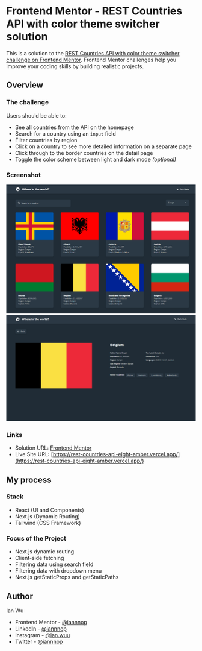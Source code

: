 # Frontend Mentor - REST Countries API with color theme switcher solution

This is a solution to the [REST Countries API with color theme switcher challenge on Frontend Mentor](https://www.frontendmentor.io/challenges/rest-countries-api-with-color-theme-switcher-5cacc469fec04111f7b848ca). Frontend Mentor challenges help you improve your coding skills by building realistic projects. 

## Overview

### The challenge

Users should be able to:

- See all countries from the API on the homepage
- Search for a country using an `input` field
- Filter countries by region
- Click on a country to see more detailed information on a separate page
- Click through to the border countries on the detail page
- Toggle the color scheme between light and dark mode *(optional)*

### Screenshot

![](./index.png)
![](./countrypage.png)

### Links

- Solution URL: [Frontend Mentor](https://www.frontendmentor.io/solutions/rest-countries-api-with-nextjs-typescript-and-tailwind-H1_yzaifc)
- Live Site URL: [https://rest-countries-api-eight-amber.vercel.app/](https://rest-countries-api-eight-amber.vercel.app/)

## My process

### Stack

- React (UI and Components)
- Next.js (Dynamic Routing)
- Tailwind (CSS Framework)

### Focus of the Project

- Next.js dynamic routing
- Client-side fetching
- Filtering data using search field
- Filtering data with dropdown menu
- Next.js getStaticProps and getStaticPaths

## Author

Ian Wu

- Frontend Mentor - [@iannnop](https://www.frontendmentor.io/profile/iannnop)
- LinkedIn - [@iannnop](https://www.linkedin.com/in/iannnop/)
- Instagram - [@ian.wuu](https://www.instagram.com/ian.wuu/)
- Twitter - [@iannnop](https://www.twitter.com/iannnop)

